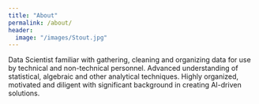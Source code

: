 ```yaml
---
title: "About"
permalink: /about/
header:
  image: "/images/Stout.jpg"
---
```


Data Scientist familiar with gathering, cleaning and organizing data for use by technical and non-technical personnel. Advanced understanding of statistical, algebraic and other analytical techniques. Highly organized, motivated and diligent with significant background in creating AI-driven solutions. 
